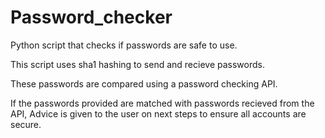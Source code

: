 # Password_checker
Python script that checks if passwords are safe to use.

This script uses sha1 hashing to send and recieve passwords. 

These passwords are compared using a password checking API. 

If the passwords provided are matched with passwords recieved from the API,
Advice is given to the user on next steps to ensure all accounts are secure.
